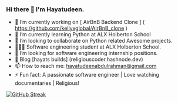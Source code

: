 ### Hi there 👋 I'm Hayatudeen.

<!--
**religiousCoder/religiousCoder** is a ✨ _special_ ✨ repository because its `README.md` (this file) appears on your GitHub profile.

Here are some ideas to get you started:
-->

- 🔭 I’m currently working on [ AirBnB Backend Clone ] ( https://github.com/kellyxglobal/AirBnB_clone )
- 🌱 I’m currently learning Python at ALX Holberton School
- 👯 I’m looking to collaborate on Python related Awesome projects.
- 👨🏽‍🎓 Software engineering student at ALX Holberton School.
- 🤔 I’m looking for software engineering internship positions.
- 💬 Blog [hayats builds] (religiouscoder.hashnode.dev)
- 📫 How to reach me: hayatudeenabdulrahman@gmail.com
- ⚡ Fun fact: A passionate software engineer | Love watching documentaries | Religious!

[![GitHub Streak](https://streak-stats.demolab.com/?user=religiousCoder&theme=merko)](https://git.io/streak-stats)


